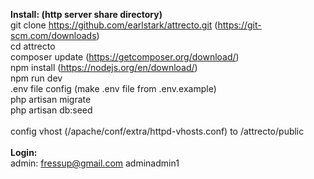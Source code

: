 <b>Install: (http server share directory)</b><br>
git clone https://github.com/earlstark/attrecto.git (https://git-scm.com/downloads)<br>
cd attrecto<br>
composer update (https://getcomposer.org/download/)<br>
npm install (https://nodejs.org/en/download/)<br>
npm run dev<br>
.env file config (make .env file from .env.example)<br>
php artisan migrate<br>
php artisan db:seed<br>
<br>
config vhost (/apache/conf/extra/httpd-vhosts.conf) to /attrecto/public<br>
<br>
<b>Login:</b><br>
admin: fressup@gmail.com adminadmin1<br>